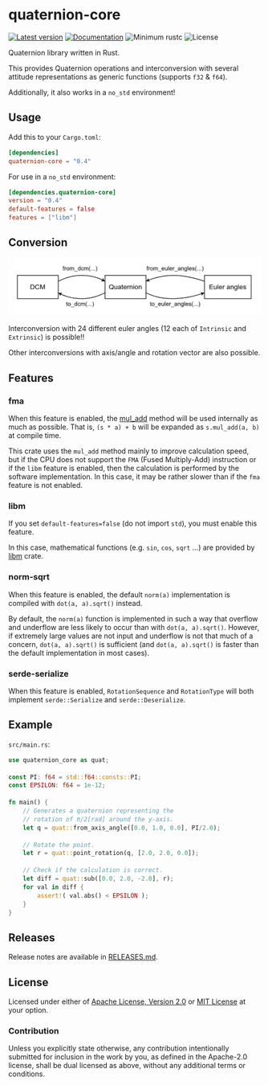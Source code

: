 # quaternion-core

[![Latest version](https://img.shields.io/crates/v/quaternion-core?color=orange&style=flat-square)](https://crates.io/crates/quaternion-core)
[![Documentation](https://img.shields.io/docsrs/quaternion-core/latest?color=brightgreen&style=flat-square&logo=docs.rs)](https://docs.rs/quaternion-core)
![Minimum rustc](https://img.shields.io/badge/rustc-1.53+-red.svg?style=flat-square&logo=rust)
![License](https://img.shields.io/crates/l/quaternion-core?color=blue&style=flat-square)

Quaternion library written in Rust.

This provides Quaternion operations and interconversion with several attitude 
representations as generic functions (supports `f32` & `f64`).

Additionally, it also works in a `no_std` environment!

## Usage

Add this to your `Cargo.toml`:

```toml
[dependencies]
quaternion-core = "0.4"
```

For use in a `no_std` environment:

```toml
[dependencies.quaternion-core]
version = "0.4"
default-features = false
features = ["libm"]
```

## Conversion

![Conversion](https://raw.githubusercontent.com/HamaguRe/quaternion-core/master/conversion.png)

Interconversion with 24 different euler angles (12 each of `Intrinsic` and `Extrinsic`) 
is possible!!

Other interconversions with axis/angle and rotation vector are also possible.

## Features

### fma

When this feature is enabled, the 
[mul_add](https://docs.rs/num-traits/0.2.15/num_traits/float/trait.Float.html#tymethod.mul_add) 
method will be used internally as much as possible.
That is, `(s * a) + b` will be expanded as `s.mul_add(a, b)` at compile time.

This crate uses the `mul_add` method mainly to improve calculation speed, but if the CPU does 
not support the `FMA` (Fused Multiply-Add) instruction or if the `libm` feature is 
enabled, then the calculation is performed by the software implementation.
In this case, it may be rather slower than if the `fma` feature is not enabled.

### libm

If you set `default-features=false` (do not import `std`), you must enable this feature.

In this case, mathematical functions (e.g. `sin`, `cos`, `sqrt` ...) are provided by 
[libm](https://crates.io/crates/libm) crate.

### norm-sqrt

When this feature is enabled, the default `norm(a)` implementation is compiled with 
`dot(a, a).sqrt()` instead.

By default, the `norm(a)` function is implemented in such a way that overflow and 
underflow are less likely to occur than with `dot(a, a).sqrt()`. However, if extremely 
large values are not input and underflow is not that much of a concern, 
`dot(a, a).sqrt()` is sufficient (and `dot(a, a).sqrt()` is faster than the default implementation in most cases).

### serde-serialize

When this feature is enabled, `RotationSequence` and `RotationType` will both
implement `serde::Serialize` and `serde::Deserialize`.

## Example

`src/main.rs`:

```rust
use quaternion_core as quat;

const PI: f64 = std::f64::consts::PI;
const EPSILON: f64 = 1e-12;

fn main() {
    // Generates a quaternion representing the
    // rotation of π/2[rad] around the y-axis.
    let q = quat::from_axis_angle([0.0, 1.0, 0.0], PI/2.0);

    // Rotate the point.
    let r = quat::point_rotation(q, [2.0, 2.0, 0.0]);

    // Check if the calculation is correct.
    let diff = quat::sub([0.0, 2.0, -2.0], r);
    for val in diff {
        assert!( val.abs() < EPSILON );
    }
}
```

## Releases

Release notes are available in [RELEASES.md](RELEASES.md).

## License

Licensed under either of
[Apache License, Version 2.0](https://www.apache.org/licenses/LICENSE-2.0)
or
[MIT License](https://opensource.org/licenses/MIT)
at your option.

### Contribution

Unless you explicitly state otherwise, any contribution intentionally submitted 
for inclusion in the work by you, as defined in the Apache-2.0 license, shall 
be dual licensed as above, without any additional terms or conditions.
